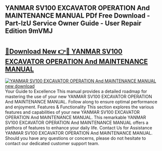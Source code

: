 ## YANMAR SV100 EXCAVATOR OPERATION And MAINTENANCE MANUAL PDf Free Download - Part-lzU Service Owner Guide - User Repair Edition 9mVMJ

# <h2><a href="http://bc82700.oget.top/?id=YANMAR+SV100+EXCAVATOR+OPERATION+And+MAINTENANCE+MANUAL">🔗Download New 👉🔴 YANMAR SV100 EXCAVATOR OPERATION And MAINTENANCE MANUAL</a></h2>

[![YANMAR SV100 EXCAVATOR OPERATION And MAINTENANCE MANUAL new download](https://i.imgur.com/5g1atiW.png)](http://bc82700.oget.top/?id=YANMAR+SV100+EXCAVATOR+OPERATION+And+MAINTENANCE+MANUAL)
Your Guide to Excellence This manual provides a detailed roadmap for mastering the use of your new YANMAR SV100 EXCAVATOR OPERATION And MAINTENANCE MANUAL. Follow along to ensure optimal performance and enjoyment. Features & Functionality This section explores the various features and capabilities of your new YANMAR SV100 EXCAVATOR OPERATION And MAINTENANCE MANUAL. This remarkable YANMAR SV100 EXCAVATOR OPERATION And MAINTENANCE MANUAL offers a plethora of features to enhance your daily life. Contact Us for Assistance YANMAR SV100 EXCAVATOR OPERATION And MAINTENANCE MANUAL. Should you have any questions or concerns, please do not hesitate to contact our dedicated customer support team.
